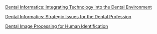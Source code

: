 
[Dental Informatics: Integrating Technology into the Dental Environment](https://b-ok.cc/book/2247663/4124ea)

[Dental Informatics: Strategic Issues for the Dental Profession](https://b-ok.cc/book/2135466/5cfc35)

[Dental Image Processing for Human Identification](https://b-ok.cc/book/4980345/e7d634)

[]()
[]()
[]()
[]()
[]()

